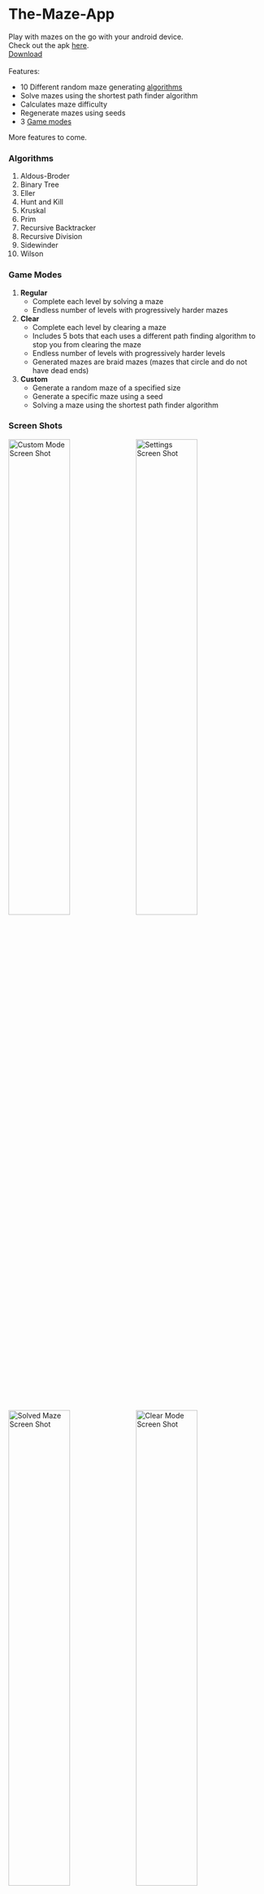 # The-Maze-App

Play with mazes on the go with your android device.
<br>
Check out the apk [here](https://www.dropbox.com/s/q1a0jlch6r95dnw/app-release.apk?dl=0).
<br>
[Download](https://www.dropbox.com/s/q1a0jlch6r95dnw/app-release.apk?raw=1)
<br>
<br>
Features:
<ul>
  <li>10 Different random maze generating <a href="#algorithmsheading">algorithms</a></li>
  <li>Solve mazes using the shortest path finder algorithm</li>
  <li>Calculates maze difficulty</li>
  <li>Regenerate mazes using seeds</li>
  <li>3 <a href="#gamemodesheading">Game modes</a></li>
</ul>

More features to come.

<a name="algorithmsheading">
<h3>Algorithms</h3>
<ol>
  <li>Aldous-Broder</li>
  <li>Binary Tree</li>
  <li>Eller</li>
  <li>Hunt and Kill</li>
  <li>Kruskal</li>
  <li>Prim</li>
  <li>Recursive Backtracker</li>
  <li>Recursive Division</li>
  <li>Sidewinder</li>
  <li>Wilson</li>
</ol>

<a name="gamemodesheading">
<h3>Game Modes</h3>
<ol>
  <li><b>Regular</b>
    <ul>
      <li>Complete each level by solving a maze</li>
      <li>Endless number of levels with progressively harder mazes</li>
    </ul>
  </li>
  <li><b>Clear</b>
    <ul>
      <li>Complete each level by clearing a maze</li>
      <li>Includes 5 bots that each uses a different path finding algorithm to stop you from clearing the maze</li>
      <li>Endless number of levels with progressively harder levels</li>
      <li>Generated mazes are braid mazes (mazes that circle and do not have dead ends)</li>
    </ul>
  </li>
  <li><b>Custom</b>
    <ul>
      <li>Generate a random maze of a specified size</li>
      <li>Generate a specific maze using a seed</li>
      <li>Solving a maze using the shortest path finder algorithm</li>
    </ul>
  </li>
</ol>


<h3>Screen Shots</h3>
<img src="https://www.dropbox.com/s/b3cfbqc13j3g6sg/device-2016-01-21-233904.png?raw=1" title="Custom 50x50 Maze" alt="Custom Mode Screen Shot" width="49%">
<img src="https://www.dropbox.com/s/5fm52ma17kqq32n/device-2016-01-21-233953.png?raw=1" title="Settings Menu" alt="Settings Screen Shot" width="49%">
<br>
<img src="https://www.dropbox.com/s/smzomf2t70e03jj/device-2016-01-21-234124.png?raw=1" title="Solved Maze" alt="Solved Maze Screen Shot" width="49%">
<img src="https://www.dropbox.com/s/06sqg8zesghlypn/device-2016-01-21-234802.png?raw=1" title="Clear Mode" alt="Clear Mode Screen Shot" width="49%">

<h3>Video Demo</h3>
![Demo 1](https://www.dropbox.com/s/e3qw9stwbcd9pax/device-2016-01-21-235030.gif?raw=1 "Clear Mode Game Play")
